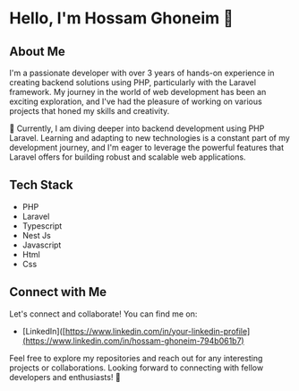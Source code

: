 # Hello, I'm Hossam Ghoneim 👋

## About Me

I'm a passionate developer with over 3 years of hands-on experience in creating backend solutions using PHP, particularly with the Laravel framework. My journey in the world of web development has been an exciting exploration, and I've had the pleasure of working on various projects that honed my skills and creativity.

🚀 Currently, I am diving deeper into backend development using PHP Laravel. Learning and adapting to new technologies is a constant part of my development journey, and I'm eager to leverage the powerful features that Laravel offers for building robust and scalable web applications.

## Tech Stack

- PHP
- Laravel
- Typescript
- Nest Js
- Javascript
- Html
- Css

## Connect with Me

Let's connect and collaborate! You can find me on:

- [LinkedIn]([https://www.linkedin.com/in/your-linkedin-profile](https://www.linkedin.com/in/hossam-ghoneim-794b061b7)

Feel free to explore my repositories and reach out for any interesting projects or collaborations. Looking forward to connecting with fellow developers and enthusiasts! 🚀
